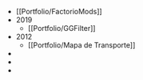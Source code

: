 - [[Portfolio/FactorioMods]]
- 2019
	- [[Portfolio/GGFilter]]
- 2012
	- [[Portfolio/Mapa de Transporte]]
-
-
-